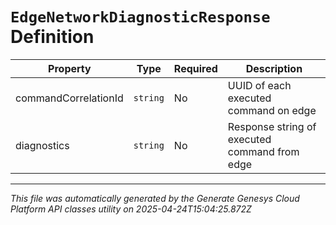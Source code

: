 # `EdgeNetworkDiagnosticResponse` Definition

| Property | Type | Required | Description |
|----------|------|----------|-------------|
| commandCorrelationId | `string` | No | UUID of each executed command on edge |
| diagnostics | `string` | No | Response string of executed command from edge |

---

*This file was automatically generated by the Generate Genesys Cloud Platform API classes utility on 2025-04-24T15:04:25.872Z*